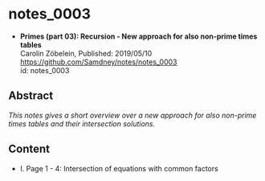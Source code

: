 # notes_0003

* **Primes (part 03): Recursion - New approach for also non-prime times tables**  
Carolin Zöbelein, Published: 2019/05/10  
https://github.com/Samdney/notes/notes_0003   
id: notes_0003  

## Abstract
*This notes gives a short overview over a new approach for also non-prime
times tables and their intersection solutions.*

## Content
* I. Page 1 - 4: Intersection of equations with common factors
